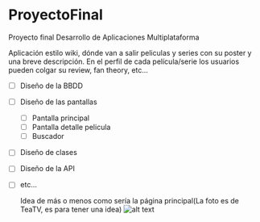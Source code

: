 # ProyectoFinal
Proyecto final Desarrollo de Aplicaciones Multiplataforma

Aplicación estilo wiki, dónde van a salir peliculas y series con su poster y una breve descripción. En el perfil de cada película/serie los usuarios pueden colgar su review, fan theory, etc...

- [ ] Diseño de la BBDD
- [ ] Diseño de las pantallas
    - [ ] Pantalla principal
    - [ ] Pantalla detalle pelicula
    - [ ] Buscador
- [ ] Diseño de clases
- [ ] Diseño de la API
- [ ] etc...

  Idea de más o menos como sería la página principal(La foto es de TeaTV, es para tener una idea)
![alt text](https://teatv.net/wp-content/uploads/2017/10/teatv.png)
